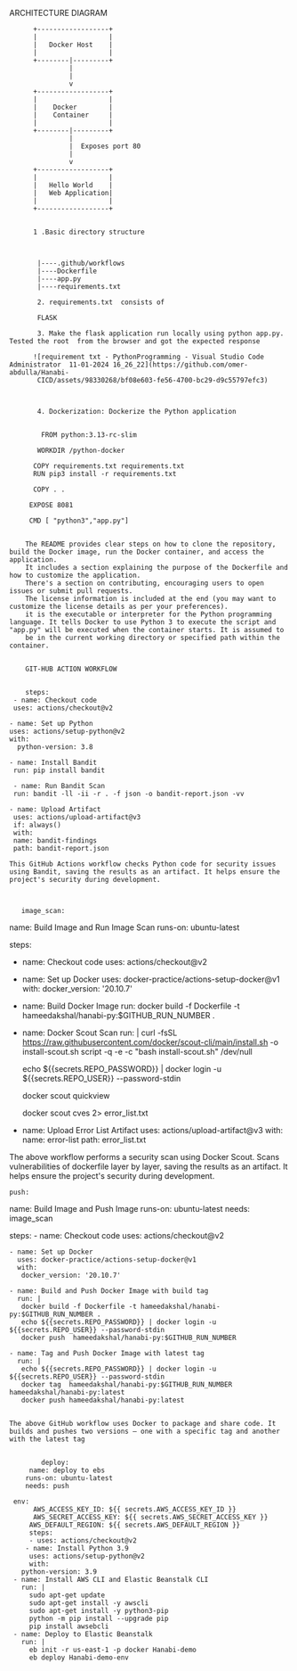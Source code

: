 ARCHITECTURE DIAGRAM 

          +------------------+
          |                  |
          |   Docker Host    |
          |                  |
          +--------|---------+
                   |
                   |
                   v
          +------------------+
          |                  |
          |    Docker        |
          |    Container     |
          |                  |
          +--------|---------+
                   |
                   |  Exposes port 80
                   |
                   v
          +------------------+
          |                  |
          |   Hello World    |
          |   Web Application|
          |                  |
          +------------------+


          1 .Basic directory structure



           |----.github/workflows
           |----Dockerfile
           |----app.py
           |----requirements.txt

           2. requirements.txt  consists of

           FLASK 

           3. Make the flask application run locally using python app.py. Tested the root  from the browser and got the expected response

          ![requirement txt - PythonProgramming - Visual Studio Code  Administrator  11-01-2024 16_26_22](https://github.com/omer-abdulla/Hanabi- 
           CICD/assets/98330268/bf08e603-fe56-4700-bc29-d9c55797efc3)



           4. Dockerization: Dockerize the Python application

           
            FROM python:3.13-rc-slim

           WORKDIR /python-docker

          COPY requirements.txt requirements.txt
          RUN pip3 install -r requirements.txt

          COPY . .

         EXPOSE 8081
         
         CMD [ "python3","app.py"]


        The README provides clear steps on how to clone the repository, build the Docker image, run the Docker container, and access the application.
        It includes a section explaining the purpose of the Dockerfile and how to customize the application.
        There's a section on contributing, encouraging users to open issues or submit pull requests.
        The license information is included at the end (you may want to customize the license details as per your preferences).
        it is the executable or interpreter for the Python programming language. It tells Docker to use Python 3 to execute the script and "app.py" will be executed when the container starts. It is assumed to 
        be in the current working directory or specified path within the container.


        GIT-HUB ACTION WORKFLOW


        steps:
     - name: Checkout code
     uses: actions/checkout@v2

    - name: Set up Python
    uses: actions/setup-python@v2
    with:
      python-version: 3.8

    - name: Install Bandit
     run: pip install bandit

     - name: Run Bandit Scan
     run: bandit -ll -ii -r . -f json -o bandit-report.json -vv

    - name: Upload Artifact
     uses: actions/upload-artifact@v3
     if: always()
     with:
     name: bandit-findings
     path: bandit-report.json

    This GitHub Actions workflow checks Python code for security issues using Bandit, saving the results as an artifact. It helps ensure the project's security during development.

        
        
       image_scan:
  name: Build Image and Run Image Scan
  runs-on: ubuntu-latest

  steps:
  - name: Checkout code
    uses: actions/checkout@v2

  - name: Set up Docker
    uses: docker-practice/actions-setup-docker@v1
    with:
     docker_version: '20.10.7'

  - name: Build Docker Image
    run: docker build -f Dockerfile -t hameedakshal/hanabi-py:$GITHUB_RUN_NUMBER .

  - name: Docker Scout Scan
    run: |
      curl -fsSL https://raw.githubusercontent.com/docker/scout-cli/main/install.sh -o install-scout.sh
      script -q -e -c "bash install-scout.sh" /dev/null

      echo ${{secrets.REPO_PASSWORD}} | docker login -u ${{secrets.REPO_USER}} --password-stdin

      docker scout quickview
       
      docker scout cves 2> error_list.txt

   - name: Upload Error List Artifact
     uses: actions/upload-artifact@v3
     with:
       name: error-list
       path: error_list.txt


  The above workflow performs a security scan using Docker Scout. Scans vulnerabilities of dockerfile layer by layer, saving the results as an artifact. It helps ensure the project's security during 
  development.

    push:
   name: Build Image and Push Image 
   runs-on: ubuntu-latest
   needs: image_scan
 
   steps:
    - name: Checkout code
      uses: actions/checkout@v2
 
    - name: Set up Docker
      uses: docker-practice/actions-setup-docker@v1
      with:
       docker_version: '20.10.7'
 
    - name: Build and Push Docker Image with build tag
      run: |
       docker build -f Dockerfile -t hameedakshal/hanabi-py:$GITHUB_RUN_NUMBER .
       echo ${{secrets.REPO_PASSWORD}} | docker login -u ${{secrets.REPO_USER}} --password-stdin
       docker push  hameedakshal/hanabi-py:$GITHUB_RUN_NUMBER
      
    - name: Tag and Push Docker Image with latest tag
      run: |
       echo ${{secrets.REPO_PASSWORD}} | docker login -u ${{secrets.REPO_USER}} --password-stdin
       docker tag  hameedakshal/hanabi-py:$GITHUB_RUN_NUMBER hameedakshal/hanabi-py:latest
       docker push hameedakshal/hanabi-py:latest

        
    The above GitHub workflow uses Docker to package and share code. It builds and pushes two versions – one with a specific tag and another with the latest tag   

           
            deploy:
         name: deploy to ebs
        runs-on: ubuntu-latest
        needs: push

     env:
          AWS_ACCESS_KEY_ID: ${{ secrets.AWS_ACCESS_KEY_ID }}
          AWS_SECRET_ACCESS_KEY: ${{ secrets.AWS_SECRET_ACCESS_KEY }}
         AWS_DEFAULT_REGION: ${{ secrets.AWS_DEFAULT_REGION }}
         steps:
         - uses: actions/checkout@v2
        - name: Install Python 3.9
         uses: actions/setup-python@v2
         with:
       python-version: 3.9
     - name: Install AWS CLI and Elastic Beanstalk CLI
       run: |
         sudo apt-get update
         sudo apt-get install -y awscli
         sudo apt-get install -y python3-pip
         python -m pip install --upgrade pip
         pip install awsebcli
     - name: Deploy to Elastic Beanstalk
       run: |
         eb init -r us-east-1 -p docker Hanabi-demo
         eb deploy Hanabi-demo-env 



         
